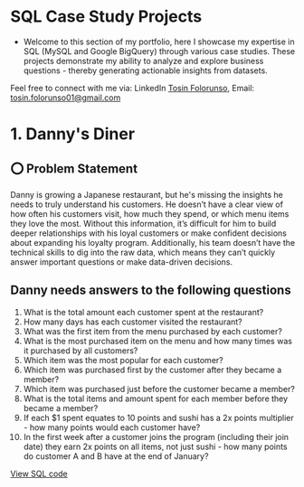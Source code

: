 # SQL Case Study Projects
- Welcome to this section of my portfolio, here I showcase my expertise in SQL (MySQL and Google BigQuery) through various case studies. These projects demonstrate my ability to analyze and explore business questions - thereby generating actionable insights from datasets.

Feel free to connect with me via: LinkedIn [Tosin Folorunso](https://www.linkedin.com/in/tosin-folorunso-b450b2208/), Email: tosin.folorunso01@gmail.com

# 1. Danny's Diner

## ⭕ Problem Statement 
Danny is growing a Japanese restaurant, but he's missing the insights he needs to truly understand his customers. He doesn’t have a clear view of how often his customers visit, how much they spend, or which menu items they love the most. Without this information, it’s difficult for him to build deeper relationships with his loyal customers or make confident decisions about expanding his loyalty program. Additionally, his team doesn’t have the technical skills to dig into the raw data, which means they can’t quickly answer important questions or make data-driven decisions.

## Danny needs answers to the following questions 
1. What is the total amount each customer spent at the restaurant?
2. How many days has each customer visited the restaurant?
3. What was the first item from the menu purchased by each customer?
4. What is the most purchased item on the menu and how many times was it purchased by all customers?
5. Which item was the most popular for each customer?
6. Which item was purchased first by the customer after they became a member?
7. Which item was purchased just before the customer became a member?
8. What is the total items and amount spent for each member before they became a member?
9. If each $1 spent equates to 10 points and sushi has a 2x points multiplier - how many points would each customer have?
10. In the first week after a customer joins the program (including their join date) they earn 2x points on all items, not just sushi - how many points do customer A and B have at the end of January?

[View SQL code](https://github.com/tos-in1/SQL-Projects/blob/master/Dannys_diner.sql)


